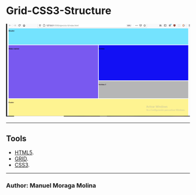 ﻿# Grid-CSS3-Structure
![Grid layout](Grid.gif)


***

## Tools
* [HTML5](https://developer.mozilla.org/en-US/docs/Web/Guide/HTML/HTML5).
* [GRID](https://developer.mozilla.org/en-US/docs/Web/CSS/CSS_Grid_Layout).
* [CSS3](https://desarrolloweb.com/manuales/css3.html).
***

### Author: Manuel Moraga Molina

